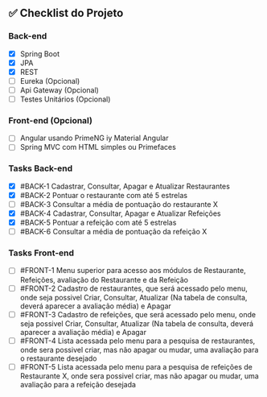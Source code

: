 ## ✅ Checklist do Projeto

### Back-end
- [x] Spring Boot
- [x] JPA
- [x] REST
- [ ] Eureka (Opcional)
- [ ] Api Gateway (Opcional)
- [ ] Testes Unitários (Opcional)

### Front-end (Opcional)
- [ ] Angular usando PrimeNG iy Material Angular
- [ ] Spring MVC com HTML simples ou Primefaces

### Tasks Back-end
- [x] #BACK-1 Cadastrar, Consultar, Apagar e Atualizar Restaurantes
- [x] #BACK-2 Pontuar o restaurante com até 5 estrelas
- [ ] #BACK-3 Consultar a média de pontuação do restaurante X
- [x] #BACK-4 Cadastrar, Consultar, Apagar e Atualizar Refeições
- [x] #BACK-5 Pontuar a refeição com até 5 estrelas
- [ ] #BACK-6 Consultar a média de pontuação da refeição X

### Tasks Front-end
- [ ] #FRONT-1 Menu superior para acesso aos módulos de Restaurante, Refeições, avaliação do Restaurante e da Refeição
- [ ] #FRONT-2 Cadastro de restaurantes, que será acessado pelo menu, onde seja possivel Criar, Consultar, Atualizar (Na tabela de consulta, deverá aparecer a avaliação média) e Apagar
- [ ] #FRONT-3 Cadastro de refeições, que será acessado pelo menu, onde seja possivel Criar, Consultar, Atualizar (Na tabela de consulta, deverá aparecer a avaliação média) e Apagar
- [ ] #FRONT-4 Lista acessada pelo menu para a pesquisa de restaurantes, onde sera possivel criar, mas não apagar ou mudar, uma avaliação para o restaurante desejado
- [ ] #FRONT-5 Lista acessada pelo menu para a pesquisa de refeições de Restaurante X, onde sera possivel criar, mas não apagar ou mudar, uma avaliação para a refeição desejada
